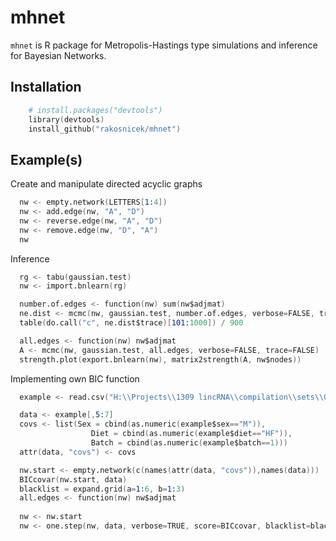 # mhnet

`mhnet` is R package for Metropolis-Hastings type simulations and inference for Bayesian Networks.

## Installation

```S
    # install.packages("devtools")
    library(devtools)
    install_github("rakosnicek/mhnet")
```

## Example(s)

Create and manipulate directed acyclic graphs

```S
  nw <- empty.network(LETTERS[1:4])
  nw <- add.edge(nw, "A", "D")
  nw <- reverse.edge(nw, "A", "D")
  nw <- remove.edge(nw, "D", "A")
  nw
```

Inference 

```S
  rg <- tabu(gaussian.test)
  nw <- import.bnlearn(rg)

  number.of.edges <- function(nw) sum(nw$adjmat)
  ne.dist <- mcmc(nw, gaussian.test, number.of.edges, verbose=FALSE, trace=TRUE)
  table(do.call("c", ne.dist$trace)[101:1000]) / 900

  all.edges <- function(nw) nw$adjmat
  A <- mcmc(nw, gaussian.test, all.edges, verbose=FALSE, trace=FALSE)
  strength.plot(export.bnlearn(nw), matrix2strength(A, nw$nodes))
```

Implementing own BIC function

```S
  example <- read.csv("H:\\Projects\\1309 lincRNA\\compilation\\sets\\Gm17403.csv")

  data <- example[,5:7]
  covs <- list(Sex = cbind(as.numeric(example$sex=="M")),
                  Diet = cbind(as.numeric(example$diet=="HF")),
                  Batch = cbind(as.numeric(example$batch==1)))
  attr(data, "covs") <- covs

  nw.start <- empty.network(c(names(attr(data, "covs")),names(data)))
  BICcovar(nw.start, data)
  blacklist = expand.grid(a=1:6, b=1:3)
  all.edges <- function(nw) nw$adjmat
  
  nw <- nw.start
  nw <- one.step(nw, data, verbose=TRUE, score=BICcovar, blacklist=blacklist)
```  

